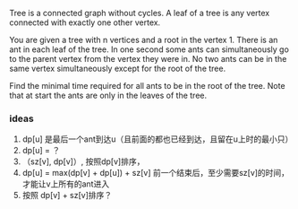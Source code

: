 Tree is a connected graph without cycles. A leaf of a tree is any vertex connected with exactly one other vertex.

You are given a tree with n vertices and a root in the vertex 1. There is an ant in each leaf of the tree. In one second some ants can simultaneously go to the parent vertex from the vertex they were in. No two ants can be in the same vertex simultaneously except for the root of the tree.

Find the minimal time required for all ants to be in the root of the tree. Note that at start the ants are only in the leaves of the tree.

### ideas
1. dp[u] 是最后一个ant到达u（且前面的都也已经到达，且留在u上时的最小只）
2. dp[u] = ？
3. （sz[v], dp[v]）, 按照dp[v]排序，
4. dp[u] = max(dp[v] + dp[u]) + sz[v] 前一个结束后，至少需要sz[v]的时间，才能让v上所有的ant进入
5. 按照 dp[v] + sz[v]排序？
